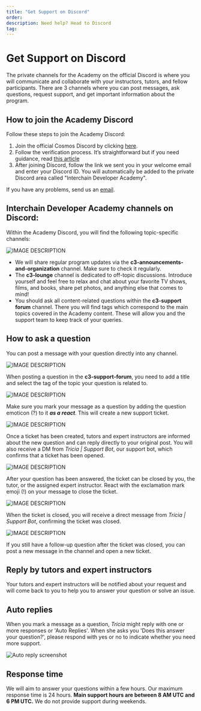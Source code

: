 ```yaml
---
title: "Get Support on Discord"
order:
description: Need help? Head to Discord
tag:
---
```


# Get Support on Discord

<!--
Include for Week 0 start, later back into comment, plus everything below needs to be included in a comment for Week 0.

"Detailed information will be available next week."

-->

The private channels for the Academy on the official Discord is where you will communicate and collaborate with your instructors, tutors, and fellow participants.
There are 3 channels where you can post messages, ask questions, request support, and get important information about the program.

## How to join the Academy Discord

Follow these steps to join the Academy Discord:
1.  Join the official Cosmos Discord by clicking [here](https://discord.gg/cosmosnetwork).
2.  Follow the verification process. It’s straightforward but if you need guidance, read [this article](https://medium.com/@alicemeowuk/cosmos-developers-discord-access-7c15951cc839)
3.  After joining Discord, follow the link we sent you in your welcome email and enter your Discord ID. You will automatically be added to the private Discord area called "Interchain Developer Academy".

If you have any problems, send us an [email](mailto:academy@interchain.io).

## Interchain Developer Academy channels on Discord:

Within the Academy Discord, you will find the following topic-specific channels:

![IMAGE DESCRIPTION](/ida-course/images/discord-ida-c3-channels.jpg)

* We will share regular program updates via the **c3-announcements-and-organization** channel. Make sure to check it regularly.
* The **c3-lounge** channel is dedicated to off-topic discussions. Introduce yourself and feel free to relax and chat about your favorite TV shows, films, and books, share pet photos, and anything else that comes to mind!
* You should ask all content-related questions within the **c3-support forum** channel. There you will find tags which correspond to the main topics covered in the Academy content. These will allow you and the support team to keep track of your queries.

## How to ask a question

You can post a message with your question directly into any channel.

![IMAGE DESCRIPTION](/ida-course/images/discord-question.png)

When posting a question in the **c3-support-forum**, you need to add a title and select the tag of the topic your question is related to. 

![IMAGE DESCRIPTION](/ida-course/images/discord-howto-supportforum.jpg)

Make sure you mark your message as a question by adding the question emoticon (?) to it **_as a react_**. This will create a new support ticket.

![IMAGE DESCRIPTION](/ida-course/images/discord-question-add.png)

Once a ticket has been created, tutors and expert instructors are informed about the new question and can reply directly to your original post. You will also receive a DM from _Tricia | Support Bot_, our support bot, which confirms that a ticket has been opened.

![IMAGE DESCRIPTION](/ida-course/images/discord-tricia-pm.png)

After your question has been answered, the ticket can be closed by you, the tutor, or the assigned expert instructor. React with the exclamation mark emoji (!) on your message to close the ticket.

![IMAGE DESCRIPTION](/ida-course/images/discord-close.png)

When the ticket is closed, you will receive a direct message from _Tricia | Support Bot_, confirming the ticket was closed.

![IMAGE DESCRIPTION](/ida-course/images/discord-close-notification.png)

If you still have a follow-up question after the ticket was closed, you can post a new message in the channel and open a new ticket.

## Reply by tutors and expert instructors

Your tutors and expert instructors will be notified about your request and will come back to you to help you to answer your question or solve an issue.

## Auto replies

When you mark a message as a question, _Tricia_ might reply with one or more responses or 'Auto Replies'. When she asks you 'Does this answer your question?', please respond with yes or no to indicate whether you need more support.

![Auto reply screenshot](/ida-course/images/discord-auto.png)

## Response time

We will aim to answer your questions within a few hours. Our maximum response time is 24 hours. **Main support hours are between 8 AM UTC and 6 PM UTC.** We do not provide support during weekends.

